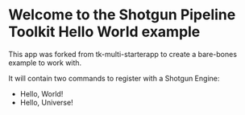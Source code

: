 # Welcome to the Shotgun Pipeline Toolkit Hello World example

This app was forked from tk-multi-starterapp to create a bare-bones example to work with.

It will contain two commands to register with a Shotgun Engine:

- Hello, World!
- Hello, Universe!
